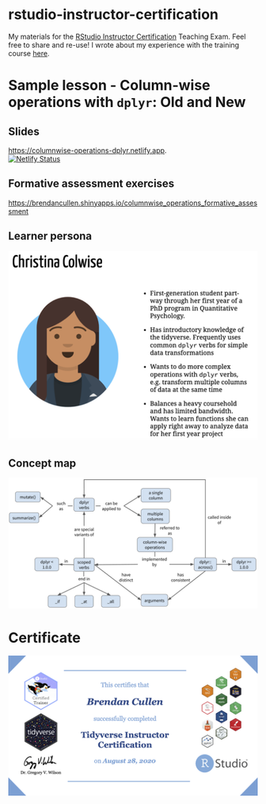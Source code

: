# rstudio-instructor-certification
My materials for the [RStudio Instructor Certification](https://education.rstudio.com/trainers/) Teaching Exam. Feel free to share and re-use! I wrote about my experience with the training course [here](https://bcullen.rbind.io/post/2020-09-03-reflections-on-rstudio-instructor-training/).

# Sample lesson - Column-wise operations with `dplyr`: Old and New

## Slides
https://columnwise-operations-dplyr.netlify.app. 
<br>
[![Netlify Status](https://api.netlify.com/api/v1/badges/cf61cf7b-c2e4-49b5-9fd3-1e5a5ec1b54b/deploy-status)](https://app.netlify.com/sites/columnwise-operations-dplyr/deploys)

## Formative assessment exercises
https://brendancullen.shinyapps.io/columnwise_operations_formative_assessment

## Learner persona
![](/slides/img/learner_persona.png)
<br>

## Concept map
![](/slides/img/columnwise_concept_map.png)
<br>

# Certificate
![](certificate.png)

